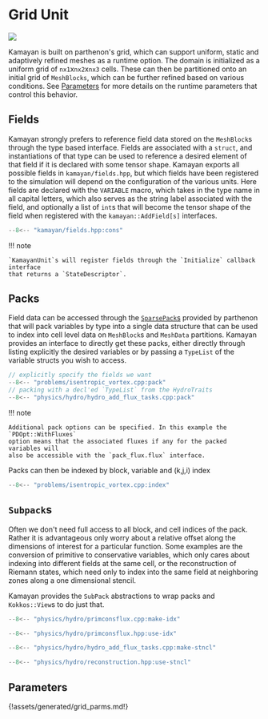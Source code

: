 # Grid Unit

![](assets/images/grid_initialization.svg)

Kamayan is built on parthenon's grid, which can support uniform, static
and adaptively refined meshes as a runtime option. The domain is initialized
as a uniform grid of `nx1`x`nx2`x`nx3` cells. These can then be
partitioned onto an initial grid of `MeshBlocks`, which can be further
refined based on various conditions. See [Parameters](#parameters) for more 
details on the runtime parameters that control this behavior.

## Fields

Kamayan strongly prefers to reference field data stored on the `MeshBlock`s through
the type based interface. Fields are associated with a `struct`, and instantiations
of that type can be used to reference a desired element of that field if it 
is declared with some tensor shape. Kamayan exports all possible fields in
`kamayan/fields.hpp`, but which fields have been registered to the simulation
will depend on the configuration of the various units. Here fields are declared
with the `VARIABLE` macro, which takes in the type name in all capital letters,
which also serves as the string label associated with the field, and optionally
a list of `int`s that will become the tensor shape of the field when registered
with the `kamayan::AddField[s]` interfaces.

```cpp title="kamayan/fields.hpp:cons"
--8<-- "kamayan/fields.hpp:cons"
```

!!! note

    `KamayanUnit`s will register fields through the `Initialize` callback interface
    that returns a `StateDescriptor`.

## Packs

Field data can be accessed through the [`SparsePack`s](https://parthenon-hpc-lab.github.io/parthenon/develop/src/sparse_packs.html#building-and-using-a-sparsepack)
provided by parthenon that will pack variables by type into a single data structure
that can be used to index into cell level data on `MeshBlock`s and `MeshData` 
partitions. Kamayan provides an interface to directly get these packs, either
directly through listing explicitly the desired variables or by passing a 
`TypeList` of the variable structs you wish to access.

```cpp title="problems/isentropic_vortex.cpp:pack<br>physics/hydro/hydro_add_flux_tasks.cpp:pack"
// explicitly specify the fields we want
--8<-- "problems/isentropic_vortex.cpp:pack"
// packing with a decl'ed `TypeList` from the HydroTraits
--8<-- "physics/hydro/hydro_add_flux_tasks.cpp:pack"
```

!!! note
    
    Additional pack options can be specified. In this example the `PDOpt::WithFluxes`
    option means that the associated fluxes if any for the packed variables will
    also be accessible with the `pack_flux.flux` interface.

Packs can then be indexed by block, variable and (k,j,i) index

```cpp title="problems/isentropic_vortex.cpp:index"
--8<-- "problems/isentropic_vortex.cpp:index"
```

## `Subpack`s

Often we don't need full access to all block, and cell indices of the pack. Rather
it is advantageous only worry about a relative offset along the dimensions of interest
for a particular function. Some examples are the conversion of primitive to 
conservative variables, which only cares about indexing into different fields at the
same cell, or the reconstruction of Riemann states, which need only to index
into the same field at neighboring zones along a one dimensional stencil. 

Kamayan provides the `SubPack` abstractions to wrap packs and
`Kokkos::View`s to do just that.

```cpp title="physics/hydro/primconsflux.cpp:make-idx"
--8<-- "physics/hydro/primconsflux.cpp:make-idx"
```
```cpp title="physics/hydro/primconsflux.hpp:use-idx"
--8<-- "physics/hydro/primconsflux.hpp:use-idx"
```

```cpp title="physics/hydro/hydro_add_flux_tasks.cpp:make-stncl"
--8<-- "physics/hydro/hydro_add_flux_tasks.cpp:make-stncl"
```

```cpp title="physics/hydro/reconstruction.hpp:use-stncl"
--8<-- "physics/hydro/reconstruction.hpp:use-stncl"
```

## Parameters
{!assets/generated/grid_parms.md!}
